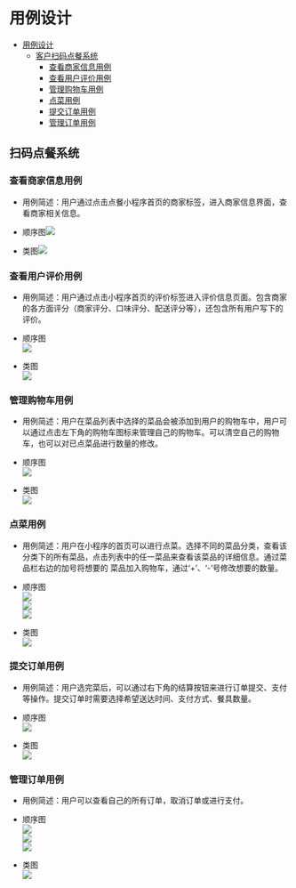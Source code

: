 # 用例设计
<!-- TOC -->

- [用例设计](#用例设计)
    - [客户扫码点餐系统](#扫码点餐系统)
        - [查看商家信息用例](#查看商家信息用例)
        - [查看用户评价用例](#查看用户评价用例)
        - [管理购物车用例](#管理购物车用例)
        - [点菜用例](#点菜用例)
        - [提交订单用例](#提交订单用例)
        - [管理订单用例](#管理订单用例)

<!-- /TOC -->

## 扫码点餐系统

### 查看商家信息用例

+ 用例简述：用户通过点击点餐小程序首页的商家标签，进入商家信息界面，查看商家相关信息。  

+ 顺序图![](../assets/images/clientECB/ViewBusinessInfo_Sequence.PNG)  

+ 类图![](../assets/images/clientECB/ViewBusinessInfo_Class.PNG)


### 查看用户评价用例

+ 用例简述：用户通过点击小程序首页的评价标签进入评价信息页面。包含商家的各方面评分（商家评分、口味评分、配送评分等），还包含所有用户写下的评价。

+ 顺序图  
![](../assets/images/clientECB/ViewComment_Sequence.PNG)  

+ 类图  
![](../assets/images/clientECB/ViewComment_Class.PNG)


### 管理购物车用例

+ 用例简述：用户在菜品列表中选择的菜品会被添加到用户的购物车中，用户可以通过点击左下角的购物车图标来管理自己的购物车。可以清空自己的购物车，也可以对已点菜品进行数量的修改。

+ 顺序图  
![](../assets/images/clientECB/ManageShoppingCart_Sequence.PNG)  

+ 类图  
![](../assets/images/clientECB/ManageShoppingCart_Class.PNG)


### 点菜用例

+ 用例简述：用户在小程序的首页可以进行点菜。选择不同的菜品分类，查看该分类下的所有菜品，点击列表中的任一菜品来查看该菜品的详细信息。通过菜品栏右边的加号将想要的 菜品加入购物车，通过‘+’、‘-’号修改想要的数量。

+ 顺序图  
![](../assets/images/clientECB/OrderFood_Sequence1.PNG)  
![](../assets/images/clientECB/OrderFood_Sequence2.PNG)  
![](../assets/images/clientECB/OrderFood_Sequence3.PNG)  


+ 类图  
![](../assets/images/clientECB/OrderFood_Class.PNG)


### 提交订单用例

+ 用例简述：用户选完菜后，可以通过右下角的结算按钮来进行订单提交、支付等操作。提交订单时需要选择希望送达时间、支付方式、餐具数量。

+ 顺序图  
![](../assets/images/clientECB/SubmitOrder_Sequence.PNG)  

+ 类图  
![](../assets/images/clientECB/SubmitOrder_Class.PNG)  


### 管理订单用例

+ 用例简述：用户可以查看自己的所有订单，取消订单或进行支付。

+ 顺序图  
![](../assets/images/clientECB/ManageOrder_Sequence1.PNG)  
![](../assets/images/clientECB/ManageOrder_Sequence2.PNG)  
![](../assets/images/clientECB/ManageOrder_Sequence3.PNG)  

+ 类图  
![](../assets/images/clientECB/ManageOrder_Class.PNG)
